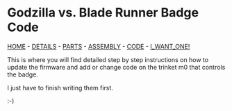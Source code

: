 # Godzilla vs. Blade Runner Badge Code

[HOME](/) - [DETAILS](3kbadge_details.md) - [PARTS](3kbadge_components.md) - [ASSEMBLY](3kbadge_assembly.md) - [CODE](3kbadge_code.md) - [I_WANT_ONE!](3kbadge_i_want_one.md)

This is where you will find detailed step by step instructions on how to update the firmware and add or change code on the trinket m0 that controls the badge.

I just have to finish writing them first.

:-)
